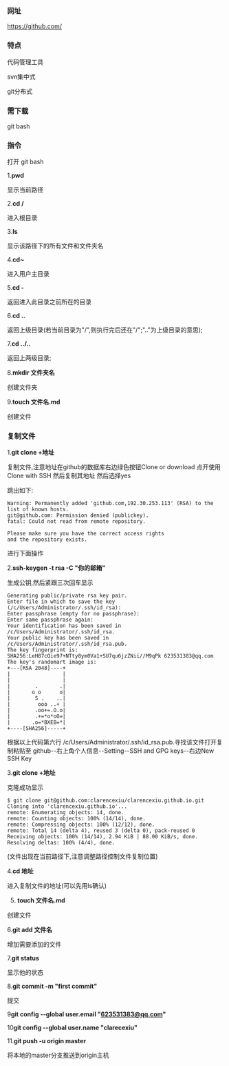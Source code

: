 ﻿### 网址

https://github.com/

### 特点

代码管理工具

svn集中式

git分布式

### 需下载

git bash

### 指令

打开 git bash

1.**pwd**

显示当前路径

2.**cd /**

进入根目录

3.**ls**

显示该路径下的所有文件和文件夹名

4.**cd~**

进入用户主目录

5.**cd -**

  返回进入此目录之前所在的目录
  
6.**cd ..**

  返回上级目录(若当前目录为"/",则执行完后还在"/";".."为上级目录的意思);
  
7.**cd ../..**

  返回上两级目录;
  
8.**mkdir 文件夹名**

创建文件夹

9.**touch 文件名.md**

创建文件

### 复制文件

1.**git clone +地址**

复制文件,注意地址在github的数据库右边绿色按钮Clone or download 点开使用Clone with SSH 然后复制其地址
然后选择yes

跳出如下:

```
Warning: Permanently added 'github.com,192.30.253.113' (RSA) to the list of known hosts.
git@github.com: Permission denied (publickey).
fatal: Could not read from remote repository.

Please make sure you have the correct access rights
and the repository exists.

```

进行下面操作

2.**ssh-keygen -t rsa -C "你的邮箱"**

生成公钥,然后紧跟三次回车显示

```
Generating public/private rsa key pair.
Enter file in which to save the key (/c/Users/Administrator/.ssh/id_rsa):
Enter passphrase (empty for no passphrase):
Enter same passphrase again:
Your identification has been saved in /c/Users/Administrator/.ssh/id_rsa.
Your public key has been saved in /c/Users/Administrator/.ssh/id_rsa.pub.
The key fingerprint is:
SHA256:LeH87cQie97+NTty8ym0Va1+SU7qu6jzZNii//M9qPk 623531383@qq.com
The key's randomart image is:
+---[RSA 2048]----+
|                 |
|                 |
|        .       .|
|       o o      o|
|        S .    ..|
|         ooo ..+ |
|        .oo+=.O.o|
|        .+=*o*oO=|
|       .o=*BXEB=*|
+----[SHA256]-----+

```

根据以上代码第六行 /c/Users/Administrator/.ssh/id_rsa.pub.寻找该文件打开复制粘贴至
github--右上角个人信息--Setting--SSH and GPG keys--右边New SSH Key

3.**git clone +地址**

克隆成功显示


```
$ git clone git@github.com:clarencexiu/clarencexiu.github.io.git
Cloning into 'clarencexiu.github.io'...
remote: Enumerating objects: 14, done.
remote: Counting objects: 100% (14/14), done.
remote: Compressing objects: 100% (12/12), done.
remote: Total 14 (delta 4), reused 3 (delta 0), pack-reused 0
Receiving objects: 100% (14/14), 2.94 KiB | 88.00 KiB/s, done.
Resolving deltas: 100% (4/4), done.

```

(文件出现在当前路径下,注意调整路径控制文件复制位置)

4.**cd 地址**

进入复制文件的地址(可以先用ls确认)

5. **touch 文件名.md**

创建文件

6.**git add 文件名**

 增加需要添加的文件
 
7.**git status**

显示他的状态

8.**git commit -m "first commit"**

提交

9**git config --global user.email "623531383@qq.com"**

10**git config --global user.name "clarecexiu"**

11.**git push -u origin master**

将本地的master分支推送到origin主机